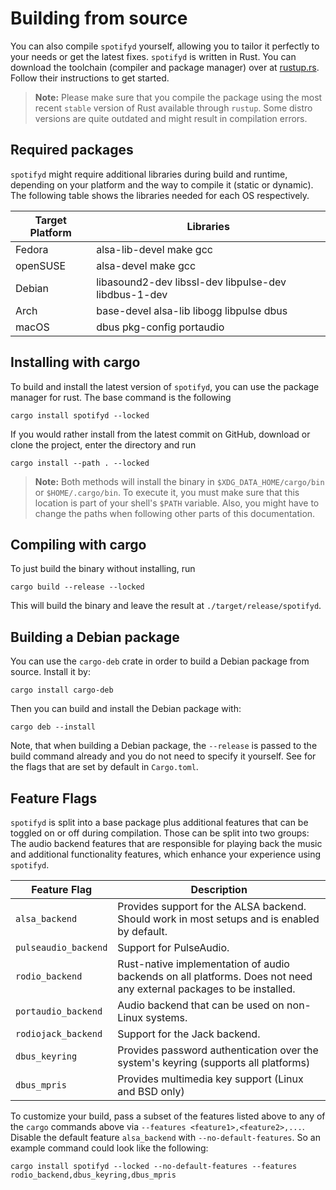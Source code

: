# Building from source

You can also compile `spotifyd` yourself, allowing you to tailor it perfectly to your needs or get the latest fixes. `spotifyd` is written in Rust. You can download the toolchain (compiler and package manager) over at [rustup.rs](https://rustup.rs). Follow their instructions to get started.

> __Note:__ Please make sure that you compile the package using the most recent `stable` version of Rust available through `rustup`. Some distro versions are quite outdated and might result in compilation errors.

## Required packages

`spotifyd` might require additional libraries during build and runtime, depending on your platform and the way to compile it (static or dynamic). The following table shows the libraries needed for each OS respectively.

| Target Platform | Libraries                                            |
|-----------------|------------------------------------------------------|
| Fedora          | alsa-lib-devel make gcc                              |
| openSUSE        | alsa-devel make gcc                                  |
| Debian          | libasound2-dev libssl-dev libpulse-dev libdbus-1-dev |
| Arch            | base-devel alsa-lib libogg libpulse dbus             |
| macOS           | dbus pkg-config portaudio                            |

## Installing with cargo

To build and install the latest version of `spotifyd`, you can use the package manager for rust. The base command is the following

```console
cargo install spotifyd --locked
```

If you would rather install from the latest commit on GitHub, download or clone the project, enter the directory and run

```console
cargo install --path . --locked
```

> __Note:__ Both methods will install the binary in `$XDG_DATA_HOME/cargo/bin` or `$HOME/.cargo/bin`. To execute it, you must make sure that this location is part of your shell's `$PATH` variable. Also, you might have to change the paths when following other parts of this documentation.

## Compiling with cargo

To just build the binary without installing, run

```console
cargo build --release --locked
```

This will build the binary and leave the result at `./target/release/spotifyd`.

## Building a Debian package

You can use the `cargo-deb` crate in order to build a Debian package from source.
Install it by:

```console
cargo install cargo-deb
```

Then you can build and install the Debian package with:

```console
cargo deb --install
```

Note, that when building a Debian package, the `--release` is passed to the
build command already and you do not need to specify it yourself.  See for the
flags that are set by default in `Cargo.toml`.

## Feature Flags

`spotifyd` is split into a base package plus additional features that can be toggled on or off during compilation. Those can be split into two groups: The audio backend features that are responsible for playing back the music and additional functionality features, which enhance your experience using `spotifyd`.

| Feature Flag | Description                                                                         |
|--------------|-------------------------------------------------------------------------------------|
| `alsa_backend` | Provides support for the ALSA backend. Should work in most setups and is enabled by default. |
| `pulseaudio_backend` | Support for PulseAudio. |
| `rodio_backend` | Rust-native implementation of audio backends on all platforms. Does not need any external packages to be installed. |
| `portaudio_backend` | Audio backend that can be used on non-Linux systems. |
| `rodiojack_backend` | Support for the Jack backend. |
| `dbus_keyring` | Provides password authentication over the system's keyring (supports all platforms) |
| `dbus_mpris`   | Provides multimedia key support (Linux and BSD only)                                |

To customize your build, pass a subset of the features listed above to any of the `cargo` commands above via `--features <feature1>,<feature2>,...`. Disable the default feature `alsa_backend` with `--no-default-features`. So an example command could look like the following:

```
cargo install spotifyd --locked --no-default-features --features rodio_backend,dbus_keyring,dbus_mpris
```
